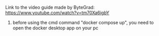 Link to the video guide made by ByteGrad: https://www.youtube.com/watch?v=tm70Xa6igbY

1. before using the cmd command "docker compose up", you need to open the docker desktop app on your pc
